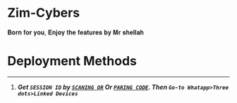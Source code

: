 # Zim-Cybers
𝐁𝐨𝐫𝐧 𝐟𝐨𝐫 𝐲𝐨𝐮, 𝐄𝐧𝐣𝐨𝐲 𝐭𝐡𝐞 𝐟𝐞𝐚𝐭𝐮𝐫𝐞𝐬 𝐛𝐲 𝐌𝐫 𝐬𝐡𝐞𝐥𝐥𝐚𝐡


# Deployment Methods
---
1.  ***Get `SESSION ID` by [`SCANING QR`](https://david-session-3-f79y.onrender.com//) Or [`PARING CODE`](https://david-session-3-f79y.onrender.com//). Then `Go-to Whatapp>Three dots>Linked Devices`***
 
